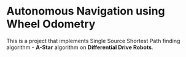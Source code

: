 # Autonomous Navigation using Wheel Odometry
This is a project that implements Single Source Shortest Path finding algorithm - **A-Star** algorithm on **Differential Drive Robots**. 
